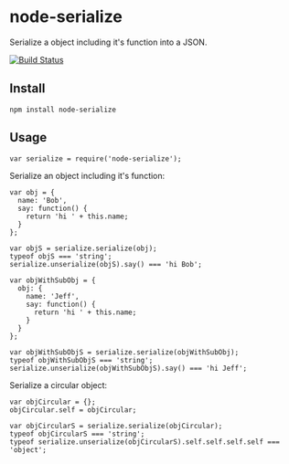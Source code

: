 # node-serialize

Serialize a object including it's function into a JSON.

[![Build Status](https://travis-ci.org/luin/serialize.png?branch=master)](https://travis-ci.org/luin/serialize)

## Install

    npm install node-serialize

## Usage

    var serialize = require('node-serialize');

Serialize an object including it's function:


    var obj = {
      name: 'Bob',
      say: function() {
        return 'hi ' + this.name;
      }
    };

    var objS = serialize.serialize(obj);
    typeof objS === 'string';
    serialize.unserialize(objS).say() === 'hi Bob';

    var objWithSubObj = {
      obj: {
        name: 'Jeff',
        say: function() {
          return 'hi ' + this.name;
        }
      }
    };

    var objWithSubObjS = serialize.serialize(objWithSubObj);
    typeof objWithSubObjS === 'string';
    serialize.unserialize(objWithSubObjS).say() === 'hi Jeff';

Serialize a circular object:

    var objCircular = {};
    objCircular.self = objCircular;

    var objCircularS = serialize.serialize(objCircular);
    typeof objCircularS === 'string';
    typeof serialize.unserialize(objCircularS).self.self.self.self === 'object';

